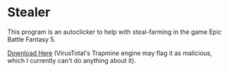 # Stealer

This program is an autoclicker to help with steal-farming in the game Epic Battle Fantasy 5.

[Download Here](https://github.com/3x3y3z3t/Stealer/releases)
(VirusTotal's Trapmine engine may flag it as malicious, which I currently can't do anything about it).
